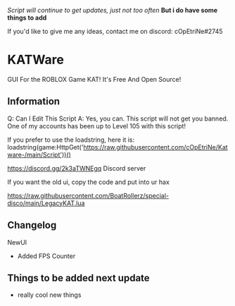 *Script will continue to get updates, just not too often*
**But i do have some things to add**

If you'd like to give me any ideas, contact me on discord: cOpEtriNe#2745

# KATWare
GUI For the ROBLOX Game KAT! It's Free And Open Source!

## Information
Q: Can I Edit This Script A: Yes, you can.
This script will not get you banned.
One of my accounts has been up to Level 105 with this script!

If you prefer to use the loadstring, here it is: loadstring(game:HttpGet('https://raw.githubusercontent.com/cOpEtriNe/Katware-/main/Script'))()

https://discord.gg/2k3aTWNEgq  Discord server

If you want the old ui, copy the code and put into ur hax

https://raw.githubusercontent.com/BoatRollerz/special-disco/main/LegacyKAT.lua

## Changelog
NewUI
- Added FPS Counter

## Things to be added next update

- really cool new things
